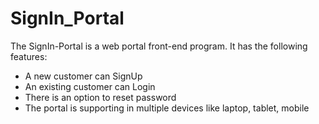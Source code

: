 # SignIn_Portal
The SignIn-Portal is a web portal front-end program. It has the following features:
- A new customer can SignUp
- An existing customer can Login
- There is an option to reset password 
- The portal is supporting in multiple devices like laptop, tablet, mobile
